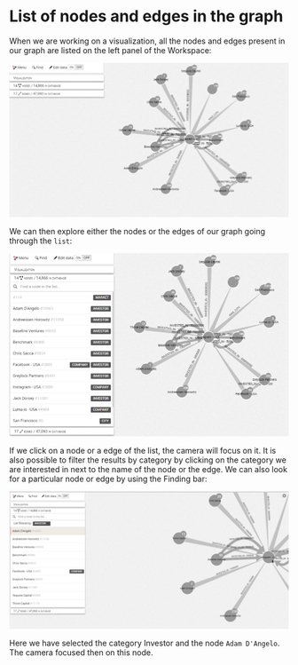 # List of nodes and edges in the graph

When we are working on a visualization, all the nodes and edges present in our graph are listed on the left panel of the Workspace:

![](View.png)

We can then explore either the nodes or the edges of our graph going through the ```list```:

![](ListofNodes.png)

If we click on a node or a edge of the list, the camera will focus on it.
It is also possible to filter the results by category by clicking on the category we are interested in next to the name of the node or the edge.
We can also look for a particular node or edge by using the Finding bar:

![](Focus.png)

Here we have selected the category Investor and the node ```Adam D'Angelo```. The camera focused then on this node.
